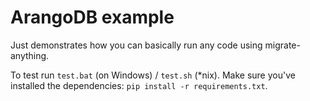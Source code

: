 # ArangoDB example

Just demonstrates how you can basically run any code using
migrate-anything.

To test run `test.bat` (on Windows) / `test.sh` (*nix). Make sure you've
installed the dependencies: `pip install -r requirements.txt`.
